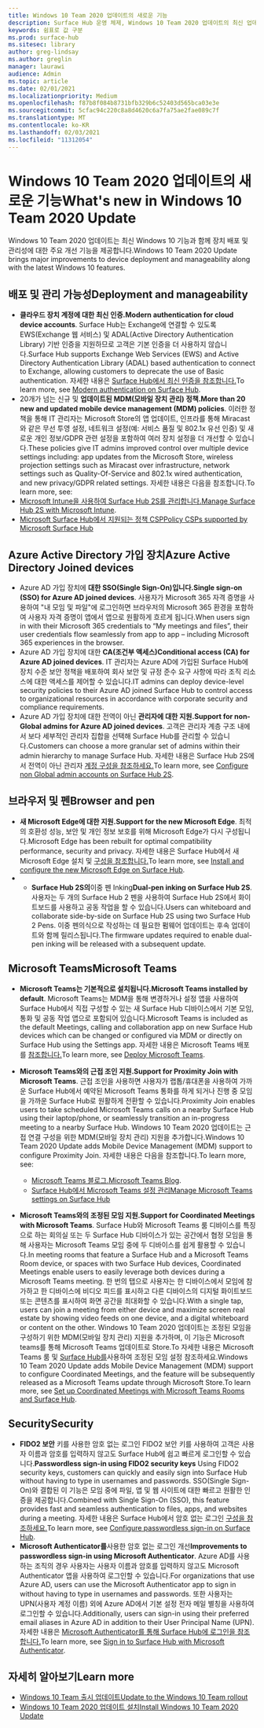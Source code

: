 ```yaml
---
title: Windows 10 Team 2020 업데이트의 새로운 기능
description: Surface Hub 운영 체제, Windows 10 Team 2020 업데이트의 최신 업데이트에 대한 새로운 소식을 확인해보십시오.
keywords: 쉼표로 값 구분
ms.prod: surface-hub
ms.sitesec: library
author: greg-lindsay
ms.author: greglin
manager: laurawi
audience: Admin
ms.topic: article
ms.date: 02/01/2021
ms.localizationpriority: Medium
ms.openlocfilehash: f87b8f084b8731bfb329b6c52403d565bca03e3e
ms.sourcegitcommit: 5cfac94c220c8a8d4620c6a7fa75ae2fae089c7f
ms.translationtype: MT
ms.contentlocale: ko-KR
ms.lasthandoff: 02/03/2021
ms.locfileid: "11312054"
---
```

# <span data-ttu-id="68923-104">Windows 10 Team 2020 업데이트의 새로운 기능</span><span class="sxs-lookup"><span data-stu-id="68923-104">What's new in Windows 10 Team 2020 Update</span></span>

<span data-ttu-id="68923-105">Windows 10 Team 2020 업데이트는 최신 Windows 10 기능과 함께 장치 배포 및 관리성에 대한 주요 개선 기능을 제공합니다.</span><span class="sxs-lookup"><span data-stu-id="68923-105">Windows 10 Team 2020 Update brings major improvements to device deployment and manageability along with the latest Windows 10 features.</span></span>

##  <span data-ttu-id="68923-106">배포 및 관리 가능성</span><span class="sxs-lookup"><span data-stu-id="68923-106">Deployment and manageability</span></span>

- <span data-ttu-id="68923-107">**클라우드 장치 계정에 대한 최신 인증.**</span><span class="sxs-lookup"><span data-stu-id="68923-107">**Modern authentication for cloud device accounts**.</span></span> <span data-ttu-id="68923-108">Surface Hub는 Exchange에 연결할 수 있도록 EWS(Exchange 웹 서비스) 및 ADAL(Active Directory Authentication Library) 기반 인증을 지원하므로 고객은 기본 인증을 더 사용하지 않습니다.</span><span class="sxs-lookup"><span data-stu-id="68923-108">Surface Hub supports Exchange Web Services (EWS) and Active Directory Authentication Library (ADAL) based authentication to connect to Exchange, allowing customers to deprecate the use of Basic authentication.</span></span> <span data-ttu-id="68923-109">자세한 내용은 [Surface Hub에서 최신 인증을 참조합니다.](https://docs.microsoft.com/surface-hub/surface-hub-modern-auth)</span><span class="sxs-lookup"><span data-stu-id="68923-109">To learn more, see [Modern authentication on Surface Hub](https://docs.microsoft.com/surface-hub/surface-hub-modern-auth).</span></span>
- <span data-ttu-id="68923-110">20개가 넘는 신규 및 **업데이트된 MDM(모바일 장치 관리) 정책.**</span><span class="sxs-lookup"><span data-stu-id="68923-110">**More than 20 new and updated mobile device management (MDM) policies**.</span></span>      <span data-ttu-id="68923-111">이러한 정책을 통해 IT 관리자는 Microsoft Store의 앱 업데이트, 인프라를 통해 Miracast와 같은 무선 투영 설정, 네트워크 설정(예: 서비스 품질 및 802.1x 유선 인증) 및 새로운 개인 정보/GDPR 관련 설정을 포함하여 여러 장치 설정을 더 개선할 수 있습니다.</span><span class="sxs-lookup"><span data-stu-id="68923-111">These policies give IT admins improved control over multiple device settings including: app updates from the Microsoft Store, wireless projection settings such as Miracast over infrastructure, network settings such as Quality-Of-Service and 802.1x wired authentication, and new privacy/GDPR related settings.</span></span> <span data-ttu-id="68923-112">자세한 내용은 다음을 참조합니다.</span><span class="sxs-lookup"><span data-stu-id="68923-112">To learn more, see:</span></span> 
- <span data-ttu-id="68923-113">[Microsoft Intune을 사용하여 Surface Hub 2S를 관리합니다.](surface-hub-2s-manage-intune.md)</span><span class="sxs-lookup"><span data-stu-id="68923-113">[Manage Surface Hub 2S with Microsoft Intune](surface-hub-2s-manage-intune.md).</span></span>
- [<span data-ttu-id="68923-114">Microsoft Surface Hub에서 지원되는 정책 CSP</span><span class="sxs-lookup"><span data-stu-id="68923-114">Policy CSPs supported by Microsoft Surface Hub</span></span>](https://docs.microsoft.com//windows/client-management/mdm/policy-csps-supported-by-surface-hub)

##  <span data-ttu-id="68923-115">Azure Active Directory 가입 장치</span><span class="sxs-lookup"><span data-stu-id="68923-115">Azure Active Directory Joined devices</span></span>

- <span data-ttu-id="68923-116">Azure AD 가입 장치에 **대한 SSO(Single Sign-On)입니다.**</span><span class="sxs-lookup"><span data-stu-id="68923-116">**Single sign-on (SSO) for Azure AD joined devices**.</span></span> <span data-ttu-id="68923-117">사용자가 Microsoft 365 자격 증명을 사용하여 "내 모임 및 파일"에 로그인하면 브라우저의 Microsoft 365 환경을 포함하여 사용자 자격 증명이 앱에서 앱으로 원활하게 흐르게 됩니다.</span><span class="sxs-lookup"><span data-stu-id="68923-117">When users sign in with their Microsoft 365 credentials to “My meetings and files”, their user credentials flow seamlessly from app to app – including Microsoft 365 experiences in the browser.</span></span>
- <span data-ttu-id="68923-118">Azure AD 가입 장치에 대한 **CA(조건부 액세스)**</span><span class="sxs-lookup"><span data-stu-id="68923-118">**Conditional access (CA) for Azure AD joined devices**.</span></span>       <span data-ttu-id="68923-119">IT 관리자는 Azure AD에 가입된 Surface Hub에 장치 수준 보안 정책을 배포하여 회사 보안 및 규정 준수 요구 사항에 따라 조직 리소스에 대한 액세스를 제어할 수 있습니다.</span><span class="sxs-lookup"><span data-stu-id="68923-119">IT admins can deploy device-level security policies to their Azure AD joined Surface Hub to control access to organizational resources in accordance with corporate security and compliance requirements.</span></span>
- <span data-ttu-id="68923-120">Azure AD 가입 장치에 대한 전역이 아닌 **관리자에 대한 지원.**</span><span class="sxs-lookup"><span data-stu-id="68923-120">**Support for non-Global admins for Azure AD joined devices**.</span></span> <span data-ttu-id="68923-121">고객은 관리자 계층 구조 내에서 보다 세부적인 관리자 집합을 선택해 Surface Hub를 관리할 수 있습니다.</span><span class="sxs-lookup"><span data-stu-id="68923-121">Customers can choose a more granular set of admins within their admin hierarchy to manage Surface Hub.</span></span> <span data-ttu-id="68923-122">자세한 내용은 Surface Hub 2S에서 전역이 아닌 관리자 [계정 구성을 참조하세요.](surface-hub-2s-nonglobal-admin.md)</span><span class="sxs-lookup"><span data-stu-id="68923-122">To learn more, see [Configure non Global admin accounts on Surface Hub 2S](surface-hub-2s-nonglobal-admin.md).</span></span>


## <span data-ttu-id="68923-123">브라우저 및 펜</span><span class="sxs-lookup"><span data-stu-id="68923-123">Browser and pen</span></span>

- <span data-ttu-id="68923-124">**새 Microsoft Edge에 대한 지원.**</span><span class="sxs-lookup"><span data-stu-id="68923-124">**Support for the new Microsoft Edge**.</span></span> <span data-ttu-id="68923-125">최적의 호환성 성능, 보안 및 개인 정보 보호를 위해 Microsoft Edge가 다시 구성됩니다.</span><span class="sxs-lookup"><span data-stu-id="68923-125">Microsoft Edge has been rebuilt for optimal compatibility performance, security and privacy.</span></span> <span data-ttu-id="68923-126">자세한 내용은 Surface Hub에서 새 Microsoft Edge 설치 및 [구성을 참조합니다.](https://docs.microsoft.com/surface-hub/surface-hub-install-chromium-edge)</span><span class="sxs-lookup"><span data-stu-id="68923-126">To learn more, see [Install and configure the new Microsoft Edge on Surface Hub](https://docs.microsoft.com/surface-hub/surface-hub-install-chromium-edge).</span></span>
- - <span data-ttu-id="68923-127">**Surface Hub 2S의**이중 펜 Inking</span><span class="sxs-lookup"><span data-stu-id="68923-127">**Dual-pen inking on Surface Hub 2S**.</span></span>   <span data-ttu-id="68923-128">사용자는 두 개의 Surface Hub 2 펜을 사용하여 Surface Hub 2S에서 화이트보드를 사용하고 공동 작업을 할 수 있습니다.</span><span class="sxs-lookup"><span data-stu-id="68923-128">Users can whiteboard and collaborate side-by-side on Surface Hub 2S using two Surface Hub 2 Pens.</span></span> <span data-ttu-id="68923-129">이중 펜의식으로 작성하는 데 필요한 펌웨어 업데이트는 후속 업데이트와 함께 릴리스됩니다.</span><span class="sxs-lookup"><span data-stu-id="68923-129">The firmware updates required to enable dual-pen inking will be released with a subsequent update.</span></span>

## <span data-ttu-id="68923-130">Microsoft Teams</span><span class="sxs-lookup"><span data-stu-id="68923-130">Microsoft Teams</span></span>  

- <span data-ttu-id="68923-131">**Microsoft Teams는 기본적으로 설치됩니다.**</span><span class="sxs-lookup"><span data-stu-id="68923-131">**Microsoft Teams installed by default**.</span></span>        <span data-ttu-id="68923-132">Microsoft Teams는 MDM을 통해 변경하거나 설정 앱을 사용하여 Surface Hub에서 직접 구성할 수 있는 새 Surface Hub 디바이스에서 기본 모임, 통화 및 공동 작업 앱으로 포함되어 있습니다.</span><span class="sxs-lookup"><span data-stu-id="68923-132">Microsoft Teams is included as the default Meetings, calling and collaboration app on new Surface Hub devices which can be changed or configured via MDM or directly on Surface Hub using the Settings app.</span></span> <span data-ttu-id="68923-133">자세한 내용은 Microsoft Teams 배포를 [참조합니다.](https://docs.microsoft.com/MicrosoftTeams/teams-surface-hub)</span><span class="sxs-lookup"><span data-stu-id="68923-133">To learn more, see [Deploy Microsoft Teams](https://docs.microsoft.com/MicrosoftTeams/teams-surface-hub).</span></span>
- <span data-ttu-id="68923-134">**Microsoft Teams와의 근접 조인 지원.**</span><span class="sxs-lookup"><span data-stu-id="68923-134">**Support for Proximity Join with Microsoft Teams**.</span></span>  <span data-ttu-id="68923-135">근접 조인을 사용하면 사용자가 랩톱/휴대폰을 사용하여 가까운 Surface Hub에서 예약된 Microsoft Teams 통화를 하게 되거나 진행 중 모임을 가까운 Surface Hub로 원활하게 전환할 수 있습니다.</span><span class="sxs-lookup"><span data-stu-id="68923-135">Proximity Join enables users to take scheduled Microsoft Teams calls on a nearby Surface Hub using their laptop/phone, or seamlessly transition an in-progress meeting to a nearby Surface Hub.</span></span> <span data-ttu-id="68923-136">Windows 10 Team 2020 업데이트는 근접 연결 구성을 위한 MDM(모바일 장치 관리) 지원을 추가합니다.</span><span class="sxs-lookup"><span data-stu-id="68923-136">Windows 10 Team 2020 Update adds Mobile Device Management (MDM) support to configure Proximity Join.</span></span> <span data-ttu-id="68923-137">자세한 내용은 다음을 참조합니다.</span><span class="sxs-lookup"><span data-stu-id="68923-137">To learn more, see:</span></span> 

  - <span data-ttu-id="68923-138">[Microsoft Teams 블로그.](https://techcommunity.microsoft.com/t5/microsoft-teams-blog/microsoft-teams-devices-for-shared-spaces-july-and-august-update/ba-p/1604833)</span><span class="sxs-lookup"><span data-stu-id="68923-138">[Microsoft Teams Blog](https://techcommunity.microsoft.com/t5/microsoft-teams-blog/microsoft-teams-devices-for-shared-spaces-july-and-august-update/ba-p/1604833).</span></span> 
  - [<span data-ttu-id="68923-139">Surface Hub에서 Microsoft Teams 설정 관리</span><span class="sxs-lookup"><span data-stu-id="68923-139">Manage Microsoft Teams settings on Surface Hub</span></span>](https://docs.microsoft.com/microsoftteams/rooms/surface-hub-manage-config)

- <span data-ttu-id="68923-140">**Microsoft Teams와의 조정된 모임 지원.**</span><span class="sxs-lookup"><span data-stu-id="68923-140">**Support for Coordinated Meetings with Microsoft Teams**.</span></span> <span data-ttu-id="68923-141">Surface Hub와 Microsoft Teams 룸 디바이스를 특징으로 하는 회의실 또는 두 Surface Hub 디바이스가 있는 공간에서 협정 모임을 통해 사용자는 Microsoft Teams 모임 중에 두 디바이스를 쉽게 활용할 수 있습니다.</span><span class="sxs-lookup"><span data-stu-id="68923-141">In meeting rooms that feature a Surface Hub and a Microsoft Teams Room device, or spaces with two Surface Hub devices, Coordinated Meetings enable users to easily leverage both devices during a Microsoft Teams meeting.</span></span> <span data-ttu-id="68923-142">한 번의 탭으로 사용자는 한 디바이스에서 모임에 참가하고 한 디바이스에 비디오 피드를 표시하고 다른 디바이스의 디지털 화이트보드 또는 콘텐츠를 표시하여 화면 공간을 최대화할 수 있습니다.</span><span class="sxs-lookup"><span data-stu-id="68923-142">With a single tap, users can join a meeting from either device and maximize screen real estate by showing video feeds on one device, and a digital whiteboard or content on the other.</span></span> <span data-ttu-id="68923-143">Windows 10 Team 2020 업데이트는 조정된 모임을 구성하기 위한 MDM(모바일 장치 관리) 지원을 추가하며, 이 기능은 Microsoft teams를 통해 Microsoft Teams 업데이트로 Store.To 자세한 내용은 Microsoft Teams 룸 및 [Surface Hub를](https://docs.microsoft.com/microsoftteams/rooms/coordinated-meetings)사용하여 조정된 모임 설정 참조하세요.</span><span class="sxs-lookup"><span data-stu-id="68923-143">Windows 10 Team 2020 Update adds Mobile Device Management (MDM) support to configure Coordinated Meetings, and the feature will be subsequently released as a Microsoft Teams update through Microsoft Store.To learn more, see [Set up Coordinated Meetings with Microsoft Teams Rooms and Surface Hub](https://docs.microsoft.com/microsoftteams/rooms/coordinated-meetings).</span></span>

## <span data-ttu-id="68923-144">Security</span><span class="sxs-lookup"><span data-stu-id="68923-144">Security</span></span>

- <span data-ttu-id="68923-145">**FIDO2 보안**     키를 사용한 암호 없는 로그인     FIDO2 보안 키를 사용하여 고객은 사용자 이름과 암호를 입력하지 않고도 Surface Hub에 쉽고 빠르게 로그인할 수 있습니다.</span><span class="sxs-lookup"><span data-stu-id="68923-145">**Passwordless sign-in using FIDO2 security keys**     Using FIDO2 security keys, customers can quickly and easily sign into Surface Hub without having to type in usernames and passwords.</span></span> <span data-ttu-id="68923-146">SSO(Single Sign-On)와 결합된 이 기능은 모임 중에 파일, 앱 및 웹 사이트에 대한 빠르고 원활한 인증을 제공합니다.</span><span class="sxs-lookup"><span data-stu-id="68923-146">Combined with Single Sign-On (SSO), this feature provides fast and seamless authentication to files, apps, and websites during a meeting.</span></span> <span data-ttu-id="68923-147">자세한 내용은 Surface Hub에서 암호 없는 로그인 [구성을 참조하세요.](https://docs.microsoft.com/surface-hub/surface-hub-2s-phone-authenticate)</span><span class="sxs-lookup"><span data-stu-id="68923-147">To learn more, see [Configure passwordless sign-in on Surface Hub](https://docs.microsoft.com/surface-hub/surface-hub-2s-phone-authenticate).</span></span>
- <span data-ttu-id="68923-148">**Microsoft Authenticator를**사용한 암호 없는 로그인 개선</span><span class="sxs-lookup"><span data-stu-id="68923-148">**Improvements to passwordless sign-in using Microsoft Authenticator**.</span></span>  <span data-ttu-id="68923-149">Azure AD를 사용하는 조직의 경우 사용자는 사용자 이름과 암호를 입력하지 않고도 Microsoft Authenticator 앱을 사용하여 로그인할 수 있습니다.</span><span class="sxs-lookup"><span data-stu-id="68923-149">For organizations that use Azure AD, users can use the Microsoft Authenticator app to sign in without having to type in usernames and passwords.</span></span> <span data-ttu-id="68923-150">또한 사용자는 UPN(사용자 계정 이름) 외에 Azure AD에서 기본 설정 전자 메일 별칭을 사용하여 로그인할 수 있습니다.</span><span class="sxs-lookup"><span data-stu-id="68923-150">Additionally, users can sign-in using their preferred email aliases in Azure AD in addition to their User Principal Name (UPN).</span></span> <span data-ttu-id="68923-151">자세한 내용은 [Microsoft Authenticator를 통해 Surface Hub에 로그인을 참조합니다.](https://docs.microsoft.com/surface-hub/surface-hub-authenticator-app)</span><span class="sxs-lookup"><span data-stu-id="68923-151">To learn more, see [Sign in to Surface Hub with Microsoft Authenticator](https://docs.microsoft.com/surface-hub/surface-hub-authenticator-app).</span></span>


## <span data-ttu-id="68923-152">자세히 알아보기</span><span class="sxs-lookup"><span data-stu-id="68923-152">Learn more</span></span>

- [<span data-ttu-id="68923-153">Windows 10 Team 출시 업데이트</span><span class="sxs-lookup"><span data-stu-id="68923-153">Update to the Windows 10 Team rollout</span></span>](https://techcommunity.microsoft.com/t5/surface-it-pro-blog/update-to-the-windows-10-team-rollout/ba-p/1669655)
- [<span data-ttu-id="68923-154">Windows 10 Team 2020 업데이트 설치</span><span class="sxs-lookup"><span data-stu-id="68923-154">Install Windows 10 Team 2020 Update</span></span>](surface-hub-2020-update.md)  
 